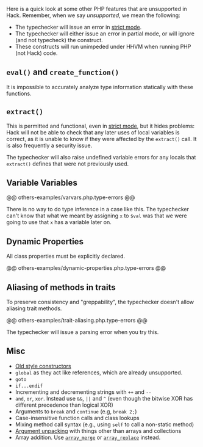 Here is a quick look at some other PHP features that are unsupported in Hack. Remember, when we say *unsupported*, we mean the following:

- The typechecker will issue an error in [strict mode](../typechecker/modes.md#strict-mode).
- The typechecker will either issue an error in partial mode, or will ignore (and not typecheck) the construct.
- These constructs will run unimpeded under HHVM when running PHP (not Hack) code.

## `eval()` and `create_function()`

It is impossible to accurately analyze type information statically with these functions.

## `extract()`

This is permitted and functional, even in [strict mode](../typechecker/modes.md#strict-mode), but it hides problems: Hack will not be able to check that any later uses of local variables is correct, as it is unable to know if they were affected by the `extract()` call. It is also frequently a security issue.

The typechecker will also raise undefined variable errors for any locals that
`extract()` defines that were not previously used.

## Variable Variables

@@ others-examples/varvars.php.type-errors @@

There is no way to do type inference in a case like this. The typechecker can't know that what we meant by assigning `x` to `$val` was that we were going to use that `x` has a variable later on.

## Dynamic Properties

All class properties must be explicitly declared.

@@ others-examples/dynamic-properties.php.type-errors @@

## Aliasing of methods in traits

To preserve consistency and "greppability", the typechecker doesn't allow aliasing trait methods.

@@ others-examples/trait-aliasing.php.type-errors @@

The typechecker will issue a parsing error when you try this.

## Misc

- [Old style constructors](https://wiki.php.net/rfc/remove_php4_constructors)
- `global` as they act like references, which are already unsupported.
- `goto`
- `if...endif`
-  Incrementing and decrementing strings with `++` and `--`
-  `and`, `or`, `xor`. Instead use `&&`, `||` and `^` (even though the bitwise XOR has different precedence than logical XOR)
-  Arguments to `break` and `continue` (e.g, `break 2;`)
-  Case-insensitive function calls and class lookups
-  Mixing method call syntax (e.g., using `self` to call a non-static method)
- [Argument unpacking](https://wiki.php.net/rfc/argument_unpacking) with things other than arrays and collections
-  Array addition. Use [`array_merge`](http://php.net/manual/en/function.array-merge.php) or [`array_replace`](http://php.net/manual/en/function.array-replace.php) instead.
